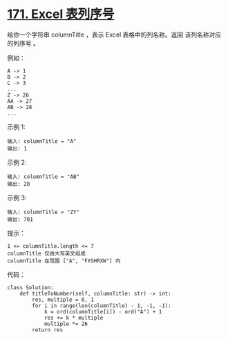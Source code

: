 # [171. Excel 表列序号](https://leetcode-cn.com/problems/excel-sheet-column-number/)

给你一个字符串 columnTitle ，表示 Excel 表格中的列名称。返回 该列名称对应的列序号 。

例如：
```
A -> 1
B -> 2
C -> 3
...
Z -> 26
AA -> 27
AB -> 28 
...
```

示例 1:
```
输入: columnTitle = "A"
输出: 1
```
示例 2:
```
输入: columnTitle = "AB"
输出: 28
```
示例 3:
```
输入: columnTitle = "ZY"
输出: 701
```

提示：
```
1 <= columnTitle.length <= 7
columnTitle 仅由大写英文组成
columnTitle 在范围 ["A", "FXSHRXW"] 内
```

代码：
```python3
class Solution:
    def titleToNumber(self, columnTitle: str) -> int:
        res, multiple = 0, 1
        for i in range(len(columnTitle) - 1, -1, -1):
            k = ord(columnTitle[i]) - ord("A") + 1
            res += k * multiple
            multiple *= 26
        return res
```